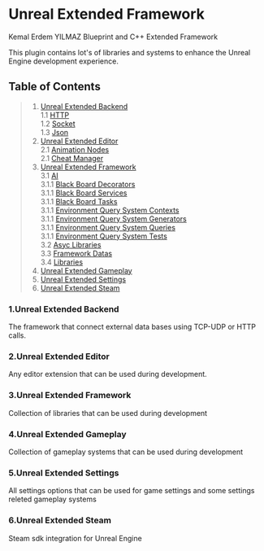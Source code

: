 # Unreal Extended Framework
Kemal Erdem YILMAZ Blueprint and C++ Extended Framework


This plugin contains lot's of libraries and systems to enhance the Unreal Engine development experience.



<a name="table-of-contents"></a>
## Table of Contents
> 1. [Unreal Extended Backend](#extended-backend)   
>    1.1 [HTTP](#extended-backend-http)   
>    1.2 [Socket](#extended-backend-socket)   
>    1.3 [Json](#extended-backend-json)   
> 2. [Unreal Extended Editor](#extended-editor)   
>    2.1 [Animation Nodes](#extended-editor-animation)    
>    2.1 [Cheat Manager](#extended-asc-cheat)   
> 3. [Unreal Extended Framework](#extended-framework)   
>    3.1 [AI](#extended-framework-AI)   
>    3.1.1 [Black Board Decorators](#extended-framework-AI-btd)   
>       3.1.1 [Black Board Services](#extended-framework-AI-bts)    
>       3.1.1 [Black Board Tasks](#extended-framework-AI-btt)   
>       3.1.1 [Environment Query System Contexts](#extended-framework-AI-eqsc)    
>       3.1.1 [Environment Query System Generators](#extended-framework-AI-eqsg)    
>       3.1.1 [Environment Query System Queries](#extended-framework-AI-eqsq)   
>       3.1.1 [Environment Query System Tests](#extended-framework-AI-eqst)   
>    3.2 [Asyc Libraries](#extended-framework-asnc)   
>    3.3 [Framework Datas](#extended-framework-data)    
>    3.4 [Libraries](#extended-framework-library)   
> 4. [Unreal Extended Gameplay](#extended-gameplay)  
> 5. [Unreal Extended Settings](#extended-settings)  
> 6. [Unreal Extended Steam](#extended-steam)  




<a name="extended-backend"></a>
### 1.Unreal Extended Backend
The framework that connect external data bases using TCP-UDP or HTTP calls.


<a name="extended-editor"></a>
### 2.Unreal Extended Editor
Any editor extension that can be used during development.


<a name="extended-framework"></a>
### 3.Unreal Extended Framework
Collection of libraries that can be used during development


<a name="extended-gameplay"></a>
### 4.Unreal Extended Gameplay
Collection of gameplay systems that can be used during development


<a name="extended-settings"></a>
### 5.Unreal Extended Settings
All settings options that can be used for game settings and some settings releted gameplay systems


<a name="extended-steam"></a>
### 6.Unreal Extended Steam
Steam sdk integration for Unreal Engine

